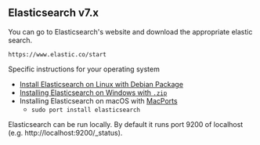 ## Elasticsearch v7.x

You can go to Elasticsearch's website and download the appropriate
elastic search.

    https://www.elastic.co/start

Specific instructions for your operating system

+ [Install Elasticsearch on Linux with Debian Package](https://www.elastic.co/guide/en/elasticsearch/reference/current/deb.html)
+ [Installing Elasticsearch on Windows with `.zip`](https://www.elastic.co/guide/en/elasticsearch/reference/current/zip-windows.html)
+ Installing Elasticsearch on macOS with [MacPorts](https://www.macports.org/)
    + `sudo port install elasticsearch`

Elasticsearch can be run locally. By default it runs port 9200 of localhost (e.g. http://localhost:9200/_status).
